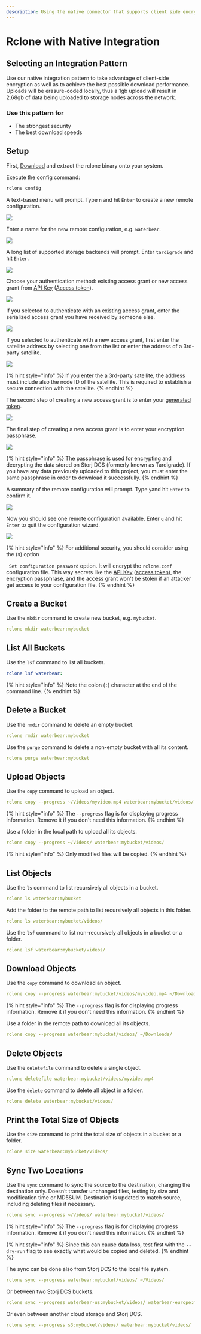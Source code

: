 ```yaml
---
description: Using the native connector that supports client side encryption
---
```


# Rclone with Native Integration

## Selecting an Integration Pattern

Use our native integration pattern to take advantage of client-side encryption as well as to achieve the best possible download performance. Uploads will be erasure-coded locally, thus a 1gb upload will result in 2.68gb of data being uploaded to storage nodes across the network.&#x20;

### Use this pattern for

* The strongest security
* The best download speeds

## Setup

First, [Download](https://rclone.org/downloads/) and extract the rclone binary onto your system.

Execute the config command:

```bash
rclone config
```

A text-based menu will prompt. Type `n` and hit `Enter` to create a new remote configuration.

![](../../.gitbook/assets/response1.png)

Enter a name for the new remote configuration, e.g. `waterbear`.

![](../../.gitbook/assets/name.png)

A long list of supported storage backends will prompt. Enter `tardigrade` and hit `Enter`.

![](../../.gitbook/assets/step3.png)

Choose your authentication method: existing access grant or new access grant from [API Key](../../getting-started/quickstart-uplink-cli/generate-access-grants-and-tokens/generate-a-token.md) ([Access token](../../getting-started/quickstart-uplink-cli/generate-access-grants-and-tokens/generate-a-token.md)).

![](../../.gitbook/assets/step4.png)

If you selected to authenticate with an existing access grant, enter the serialized access grant you have received by someone else.

![](../../.gitbook/assets/step5.png)

If you selected to authenticate with a new access grant, first enter the satellite address by selecting one from the list or enter the address of a 3rd-party satellite.

![](../../.gitbook/assets/step6.png)

{% hint style="info" %}
If you enter the a 3rd-party satellite, the address must include also the node ID of the satellite. This is required to establish a secure connection with the satellite.
{% endhint %}

The second step of creating a new access grant is to enter your [generated token](../../getting-started/quickstart-uplink-cli/generate-access-grants-and-tokens/generate-a-token.md).

![](../../.gitbook/assets/step7.png)

The final step of creating a new access grant is to enter your encryption passphrase.

![](../../.gitbook/assets/step8.png)

{% hint style="info" %}
The passphrase is used for encrypting and decrypting the data stored on Storj DCS (formerly known as Tardigrade). If you have any data previously uploaded to this project, you must enter the same passphrase in order to download it successfully.
{% endhint %}

A summary of the remote configuration will prompt. Type `y`and hit `Enter` to confirm it.

![](../../.gitbook/assets/step9.png)

Now you should see one remote configuration available. Enter `q` and hit `Enter` to quit the configuration wizard.

![](../../.gitbook/assets/step10.png)

{% hint style="info" %}
For additional security, you should consider using the (s) option

` Set configuration password` option. It will encrypt the `rclone.conf` configuration file. This way secrets like the [API Key](../../getting-started/quickstart-uplink-cli/generate-access-grants-and-tokens/generate-a-token.md) ([access token](../../getting-started/quickstart-uplink-cli/generate-access-grants-and-tokens/generate-a-token.md)), the encryption passphrase, and the access grant won't be stolen if an attacker get access to your configuration file.
{% endhint %}

## Create a Bucket

Use the `mkdir` command to create new bucket, e.g. `mybucket`.

```yaml
rclone mkdir waterbear:mybucket
```

## List All Buckets

Use the `lsf` command to list all buckets.

```yaml
rclone lsf waterbear:
```

{% hint style="info" %}
Note the colon (`:`) character at the end of the command line.
{% endhint %}

## Delete a Bucket

Use the `rmdir` command to delete an empty bucket.

```yaml
rclone rmdir waterbear:mybucket
```

Use the `purge` command to delete a non-empty bucket with all its content.

```yaml
rclone purge waterbear:mybucket
```

## Upload Objects

Use the `copy` command to upload an object.

```yaml
rclone copy --progress ~/Videos/myvideo.mp4 waterbear:mybucket/videos/
```

{% hint style="info" %}
The `--progress` flag is for displaying progress information. Remove it if you don't need this information.
{% endhint %}

Use a folder in the local path to upload all its objects.

```yaml
rclone copy --progress ~/Videos/ waterbear:mybucket/videos/
```

{% hint style="info" %}
Only modified files will be copied.
{% endhint %}

## List Objects

Use the `ls` command to list recursively all objects in a bucket.

```yaml
rclone ls waterbear:mybucket
```

Add the folder to the remote path to list recursively all objects in this folder.

```yaml
rclone ls waterbear:mybucket/videos/
```

Use the `lsf` command to list non-recursively all objects in a bucket or a folder.

```yaml
rclone lsf waterbear:mybucket/videos/
```

## Download Objects

Use the `copy` command to download an object.

```yaml
rclone copy --progress waterbear:mybucket/videos/myvideo.mp4 ~/Downloads/
```

{% hint style="info" %}
The `--progress` flag is for displaying progress information. Remove it if you don't need this information.
{% endhint %}

Use a folder in the remote path to download all its objects.

```yaml
rclone copy --progress waterbear:mybucket/videos/ ~/Downloads/
```

## Delete Objects

Use the `deletefile` command to delete a single object.

```yaml
rclone deletefile waterbear:mybucket/videos/myvideo.mp4
```

Use the `delete` command to delete all object in a folder.

```yaml
rclone delete waterbear:mybucket/videos/
```

## Print the Total Size of Objects

Use the `size` command to print the total size of objects in a bucket or a folder.

```yaml
rclone size waterbear:mybucket/videos/
```

## Sync Two Locations

Use the `sync` command to sync the source to the destination, changing the destination only. Doesn’t transfer unchanged files, testing by size and modification time or MD5SUM. Destination is updated to match source, including deleting files if necessary.

```yaml
rclone sync --progress ~/Videos/ waterbear:mybucket/videos/
```

{% hint style="info" %}
The `--progress` flag is for displaying progress information. Remove it if you don't need this information.
{% endhint %}

{% hint style="info" %}
Since this can cause data loss, test first with the `--dry-run` flag to see exactly what would be copied and deleted.
{% endhint %}

The sync can be done also from Storj DCS to the local file system.

```yaml
rclone sync --progress waterbear:mybucket/videos/ ~/Videos/
```

Or between two Storj DCS buckets.

```yaml
rclone sync --progress waterbear-us:mybucket/videos/ waterbear-europe:mybucket/videos/
```

Or even between another cloud storage and Storj DCS.

```yaml
rclone sync --progress s3:mybucket/videos/ waterbear:mybucket/videos/
```

